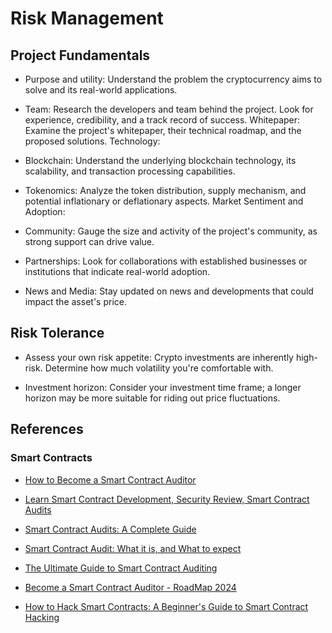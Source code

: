 # Risk Management

## Project Fundamentals

* Purpose and utility: Understand the problem the cryptocurrency aims to solve and its real-world applications.

* Team: Research the developers and team behind the project. Look for experience, credibility, and a track record of success.
Whitepaper: Examine the project's whitepaper, their technical roadmap, and the proposed solutions.
Technology:

* Blockchain: Understand the underlying blockchain technology, its scalability, and transaction processing capabilities.

* Tokenomics: Analyze the token distribution, supply mechanism, and potential inflationary or deflationary aspects.
Market Sentiment and Adoption:

* Community: Gauge the size and activity of the project's community, as strong support can drive value.

* Partnerships: Look for collaborations with established businesses or institutions that indicate real-world adoption.

* News and Media: Stay updated on news and developments that could impact the asset's price.


## Risk Tolerance

* Assess your own risk appetite: Crypto investments are inherently high-risk. Determine how much volatility you're comfortable with.

* Investment horizon: Consider your investment time frame; a longer horizon may be more suitable for riding out price fluctuations.



## References

### Smart Contracts
* [How to Become a Smart Contract Auditor](https://medium.com/cyfrin/how-to-become-a-smart-contract-auditor-0180ca002e4e)

* [Learn Smart Contract Development, Security Review, Smart Contract Audits](https://medium.com/cyfrin/learn-smart-contract-development-security-review-smart-contract-audits-4dfbcc47daea)

* [Smart Contract Audits: A Complete Guide](https://medium.com/coinmonks/smart-contract-audits-a-complete-guide-39781ef2c972)

* [Smart Contract Audit: What it is, and What to expect](https://medium.com/coinmonks/smart-contract-audit-what-it-is-and-what-to-expect-da0aa882469c)

* [The Ultimate Guide to Smart Contract Auditing](https://medium.com/@tomarpari90/the-ultimate-guide-to-smart-contract-auditing-86612cf10edd)

* [Become a Smart Contract Auditor - RoadMap 2024](https://medium.com/@JohnnyTime/become-a-smart-contract-auditor-smart-contract-auditing-roadmap-2023-6b803bf10a52)

* [How to Hack Smart Contracts: A Beginner's Guide to Smart Contract Hacking](https://medium.com/@JohnnyTime/how-to-hack-smart-contracts-a-beginners-guide-to-smart-contract-hacking-17670238fcf6)